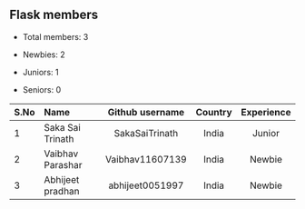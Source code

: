 ## Flask members

-   Total members: 3

-   Newbies: 2
-   Juniors: 1
-   Seniors: 0

| S.No | Name             | Github username | Country | Experience |
| :--- | :--------------- | :-------------: | :-----: | :--------: |
| 1    | Saka Sai Trinath | SakaSaiTrinath  |  India  |   Junior   |
| 2    | Vaibhav Parashar | Vaibhav11607139 |  India  |   Newbie   |
| 3    | Abhijeet pradhan | abhijeet0051997 |  India  |   Newbie   |
